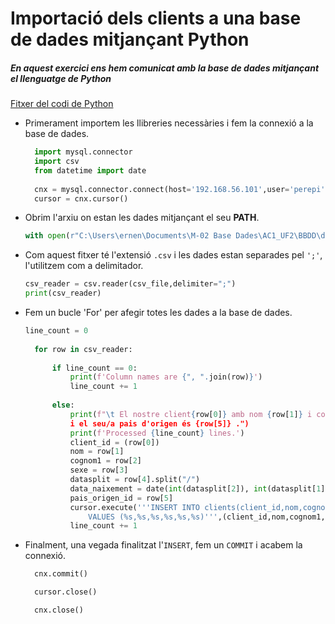 # **Importació dels clients a una base de dades mitjançant Python**

##### En aquest exercici ens hem comunicat amb la base de dades mitjançant el llenguatge de Python

[Fitxer del codi de Python](https://github.com/ImiGunS/AC1-UF2/blob/main/PART%20A/import_clients.py)

- Primerament importem les llibreries necessàries i fem la connexió a la base de dades.
  ```py
    import mysql.connector
    import csv
    from datetime import date
    
    cnx = mysql.connector.connect(host='192.168.56.101',user='perepi',password='pastanaga', database='db_hotels')
    cursor = cnx.cursor()
  ```
   
- Obrim l'arxiu on estan les dades mitjançant el seu **PATH**.
  ```py
  with open(r"C:\Users\ernen\Documents\M-02 Base Dades\AC1_UF2\BBDD\dades_clients-puntcoma.csv") as csv_file
  ```

- Com aquest fitxer té l'extensió `.csv` i les dades estan separades pel `';'`, l'utilitzem com a delimitador.
  ```py
  csv_reader = csv.reader(csv_file,delimiter=";")
  print(csv_reader)
  ```
- Fem un bucle 'For' per afegir totes les dades a la base de dades.
  ```py
  line_count = 0
    
    for row in csv_reader:
    
        if line_count == 0:
            print(f'Column names are {", ".join(row)}')
            line_count += 1
            
        else:
            print(f"\t El nostre client{row[0]} amb nom {row[1]} i cognom {row[2]}, amb sexe {row[3]} amb data naixament {row[4]} 
            i el seu/a pais d'origen és {row[5]} .")
            print(f'Processed {line_count} lines.')
            client_id = (row[0])
            nom = row[1]
            cognom1 = row[2]
            sexe = row[3]
            datasplit = row[4].split("/")
            data_naixement = date(int(datasplit[2]), int(datasplit[1]), int(datasplit[0]))
            pais_origen_id = row[5]
            cursor.execute('''INSERT INTO clients(client_id,nom,cognom1,sexe,data_naixement,pais_origen_id)
                VALUES (%s,%s,%s,%s,%s,%s)''',(client_id,nom,cognom1,sexe,data_naixement,pais_origen_id))
            line_count += 1
  ```
- Finalment, una vegada finalitzat l'`INSERT`, fem un `COMMIT` i acabem la connexió.
  ```py
    cnx.commit()

    cursor.close()

    cnx.close()
  ```

